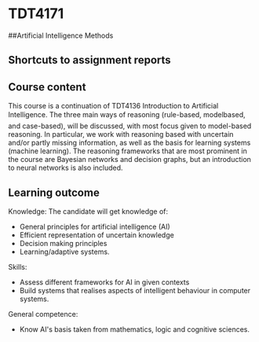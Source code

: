 # TDT4171

##Artificial Intelligence Methods

## Shortcuts to assignment reports

## Course content
This course is a continuation of TDT4136 Introduction to Artificial Intelligence. The three main ways of reasoning (rule-based, modelbased, and case-based), will be discussed, with most focus given to model-based reasoning. In particular, we work with reasoning based with uncertain and/or partly missing information, as well as the basis for learning systems (machine learning). The reasoning frameworks that are most prominent in the course are Bayesian networks and decision graphs, but an introduction to neural networks is also included.

## Learning outcome
Knowledge:
The candidate will get knowledge of: 
- General principles for artificial intelligence (AI)
- Efficient representation of uncertain knowledge
- Decision making principles
- Learning/adaptive systems.

Skills:
- Assess different frameworks for AI in given contexts
- Build systems that realises aspects of intelligent behaviour in computer systems.

General competence: 
- Know AI's basis taken from mathematics, logic and cognitive sciences.

